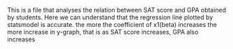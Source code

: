 This is a file that analyses the relation between SAT score and GPA obtained by students.
Here we can understand that the regression line plotted by statsmodel is accurate.
the more the coefficient of x1(beta) increases the more increase in y-graph, that is as SAT score increases, GPA also increases
